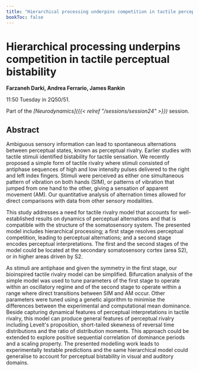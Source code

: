 ```yaml
---
title: "Hierarchical processing underpins competition in tactile perceptual bistability"
bookToc: false
---
```


# Hierarchical processing underpins competition in tactile perceptual bistability

**Farzaneh Darki, Andrea Ferrario, James Rankin**

11:50 Tuesday in 2Q50/51.

Part of the *[Neurodynamics]({{< relref "/sessions/session24" >}})* session.

## Abstract

Ambiguous sensory information can lead to spontaneous alternations between perceptual states, known as perceptual rivalry. Earlier studies with tactile stimuli identified bistability for tactile sensation. We recently proposed a simple form of tactile rivalry where stimuli consisted of antiphase sequences of high and low intensity pulses delivered to the right and left index fingers. Stimuli were perceived as either one simultaneous pattern of vibration on both hands (SIM), or patterns of vibration that jumped from one hand to the other, giving a sensation of apparent movement (AM). Our quantitative analysis of alternation times allowed for direct comparisons with data from other sensory modalities.

This study addresses a need for tactile rivalry model that accounts for well-established results on dynamics of perceptual alternations and that is compatible with the structure of the somatosensory system. The presented model includes hierarchical processing; a first stage resolves perceptual competition, leading to perceptual alternations; and a second stage encodes perceptual interpretations. The first and the second stages of the model could be located at the secondary somatosensory cortex (area S2), or in higher areas driven by S2.

As stimuli are antiphase and given the symmetry in the first stage, our bioinspired tactile rivalry model can be simplified. Bifurcation analysis of the simple model was used to tune parameters of the first stage to operate within an oscillatory regime and of the second stage to operate within a range where direct transitions between SIM and AM occur. Other parameters were tuned using a genetic algorithm to minimise the differences between the experimental and computational mean dominance. Beside capturing dynamical features of perceptual interpretations in tactile rivalry, this model can produce general features of perceptual rivalry including Levelt's proposition, short-tailed skewness of reversal time distributions and the ratio of distribution moments. This approach could be extended to explore positive sequential correlation of dominance periods and a scaling property. The presented modelling work leads to experimentally testable predictions and the same hierarchical model could generalise to account for perceptual bistability in visual and auditory domains.


